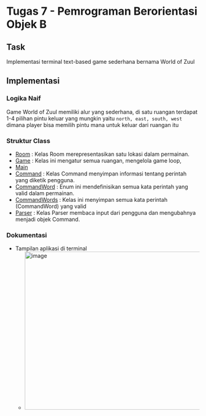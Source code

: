 # Tugas 7 - Pemrograman Berorientasi Objek B

## Task

Implementasi terminal text-based game sederhana bernama World of Zuul

## Implementasi

### Logika Naif

Game World of Zuul memiliki alur yang sederhana, di satu ruangan terdapat 1-4 pilihan pintu keluar yang mungkin yaitu `north, east, south, west` dimana player bisa memilih pintu mana untuk keluar dari ruangan itu

### Struktur Class

- [Room](https://github.com/KemalRajasa/PBO-FB/blob/main/tugas-individu/pertemuan9/src/Room.java) : Kelas Room merepresentasikan satu lokasi dalam permainan.
- [Game](https://github.com/KemalRajasa/PBO-FB/blob/main/tugas-individu/pertemuan9/src/Game.java) : Kelas ini mengatur semua ruangan, mengelola game loop,
- [Main](https://github.com/KemalRajasa/PBO-FB/blob/main/tugas-individu/pertemuan9/src/Main.java)
- [Command](https://github.com/KemalRajasa/PBO-FB/blob/main/tugas-individu/pertemuan9/src/Command.java) : Kelas Command menyimpan informasi tentang perintah yang diketik pengguna.
- [CommandWord](https://github.com/KemalRajasa/PBO-FB/blob/main/tugas-individu/pertemuan9/src/CommandWord.java) : Enum ini mendefinisikan semua kata perintah yang valid dalam permainan.
- [CommandWords](https://github.com/KemalRajasa/PBO-FB/blob/main/tugas-individu/pertemuan9/src/CommandWords.java) : Kelas ini menyimpan semua kata perintah (CommandWord) yang valid
- [Parser](https://github.com/KemalRajasa/PBO-FB/blob/main/tugas-individu/pertemuan9/src/Parser.java) : Kelas Parser membaca input dari pengguna dan mengubahnya menjadi objek Command.

### Dokumentasi

- Tampilan aplikasi di terminal
  - <img width="1462" height="412" alt="image" src="https://github.com/user-attachments/assets/e6ff68d9-adc0-4f62-92d7-77e2aa609eea" />











